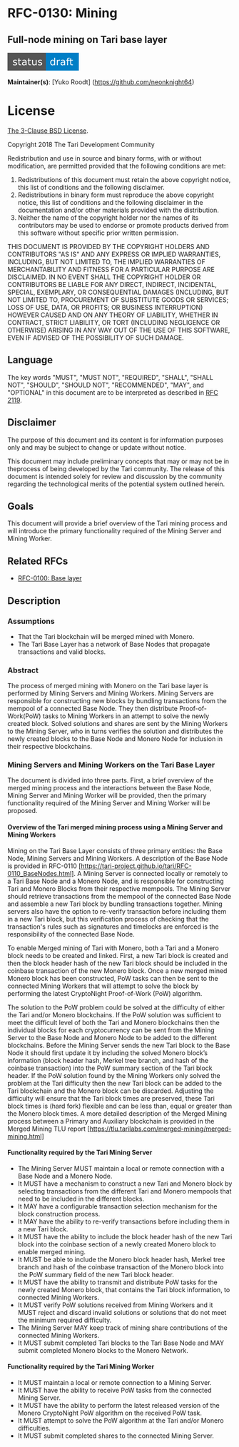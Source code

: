 # RFC-0130: Mining

## Full-node mining on Tari base layer

![status: draft](theme/images/status-draft.svg)

**Maintainer(s)**: [Yuko Roodt] (https://github.com/neonknight64)

# License

[ The 3-Clause BSD License](https://opensource.org/licenses/BSD-3-Clause).

Copyright 2018 The Tari Development Community

Redistribution and use in source and binary forms, with or without modification, are permitted provided that the
following conditions are met:

1. Redistributions of this document must retain the above copyright notice, this list of conditions and the following
   disclaimer.
2. Redistributions in binary form must reproduce the above copyright notice, this list of conditions and the following
   disclaimer in the documentation and/or other materials provided with the distribution.
3. Neither the name of the copyright holder nor the names of its contributors may be used to endorse or promote products
   derived from this software without specific prior written permission.

THIS DOCUMENT IS PROVIDED BY THE COPYRIGHT HOLDERS AND CONTRIBUTORS "AS IS" AND ANY EXPRESS OR IMPLIED WARRANTIES,
INCLUDING, BUT NOT LIMITED TO, THE IMPLIED WARRANTIES OF MERCHANTABILITY AND FITNESS FOR A PARTICULAR PURPOSE ARE
DISCLAIMED. IN NO EVENT SHALL THE COPYRIGHT HOLDER OR CONTRIBUTORS BE LIABLE FOR ANY DIRECT, INDIRECT, INCIDENTAL,
SPECIAL, EXEMPLARY, OR CONSEQUENTIAL DAMAGES (INCLUDING, BUT NOT LIMITED TO, PROCUREMENT OF SUBSTITUTE GOODS OR
SERVICES; LOSS OF USE, DATA, OR PROFITS; OR BUSINESS INTERRUPTION) HOWEVER CAUSED AND ON ANY THEORY OF LIABILITY,
WHETHER IN CONTRACT, STRICT LIABILITY, OR TORT (INCLUDING NEGLIGENCE OR OTHERWISE) ARISING IN ANY WAY OUT OF THE USE OF
THIS SOFTWARE, EVEN IF ADVISED OF THE POSSIBILITY OF SUCH DAMAGE.

## Language

The key words "MUST", "MUST NOT", "REQUIRED", "SHALL", "SHALL NOT", "SHOULD", "SHOULD NOT", "RECOMMENDED", "MAY", and
"OPTIONAL" in this document are to be interpreted as described in [RFC 2119](http://tools.ietf.org/html/rfc2119).

## Disclaimer

The purpose of this document and its content is for information purposes only and may be subject to change or update
without notice.

This document may include preliminary concepts that may or may not be in theprocess of being developed by the Tari
community. The release of this document is intended solely for review and discussion by the community regarding the
technological merits of the potential system outlined herein.

## Goals

This document will provide a brief overview of the Tari mining process and will introduce the primary functionality required of the Mining Server and Mining Worker.

## Related RFCs

* [RFC-0100: Base layer](RFC-0100_BaseLayer.md)

## Description

### Assumptions
- That the Tari blockchain will be merged mined with Monero.
- The Tari Base Layer has a network of Base Nodes that propagate transactions and valid blocks. 

### Abstract

The process of merged mining with Monero on the Tari base layer is performed by Mining Servers and Mining Workers. Mining Servers are responsible for constructing new blocks by bundling transactions from the mempool of a connected Base Node. They then distribute Proof-of-Work(PoW) tasks to Mining Workers in an attempt to solve the newly created block. Solved solutions and shares are sent by the Mining Workers to the Mining Server, who in turns verifies the solution and distributes the newly created blocks to the Base Node and Monero Node for inclusion in their respective blockchains.

### Mining Servers and Mining Workers on the Tari Base Layer

The document is divided into three parts. First, a brief overview of the merged mining process and the interactions between the Base Node, Mining Server and Mining Worker will be provided, then the primary functionality required of the Mining Server and Mining Worker will be proposed.

####  Overview of the Tari merged mining process using a Mining Server and Mining Workers

Mining on the Tari Base Layer consists of three primary entities: the Base Node, Mining Servers and Mining Workers. A description of the Base Node is provided in RFC-0110 [https://tari-project.github.io/tari/RFC-0110_BaseNodes.html].
A Mining Server is connected locally or remotely to a Tari Base Node and a Monero Node, and is responsible for constructing Tari and Monero Blocks from their respective mempools. The Mining Server should retrieve transactions from the mempool of the connected Base Node and assemble a new Tari block by bundling transactions together.
Mining servers also have the option to re-verify transaction before including them in a new Tari block, but this verification process of checking that the transaction's rules such as signatures and timelocks are enforced is the responsibility of the connected Base Node. 

To enable Merged mining of Tari with Monero, both a Tari and a Monero block needs to be created and linked. First, a new Tari block is created and then the block header hash of the new Tari block should be included in the coinbase transaction of the new Monero block. Once a new merged mined Monero block has been constructed, PoW tasks can then be sent to the connected Mining Workers that will attempt to solve the block by performing the latest CryptoNight Proof-of-Work (PoW) algorithm.

The solution to the PoW problem could be solved at the difficulty of either the Tari and/or Monero blockchains. If the PoW solution was sufficient to meet the difficult level of both the Tari and Monero blockchains then the individual blocks for each cryptocurrency can be sent from the Mining Server to the Base Node and Monero Node to be added to the different blockchains.  Before the Mining Server sends the new Tari block to the Base Node it should first update it by including the solved Monero block’s information (block header hash, Merkel tree branch, and hash of the coinbase transaction) into the PoW summary section of the Tari block header. If the PoW solution found by the Mining Workers only solved the problem at the Tari difficulty then the new Tari block can be added to the Tari blockchain and the Monero block can be discarded. Adjusting the difficulty will ensure that the Tari block times are preserved, these Tari block times is (hard fork) flexible and can be less than, equal or greater than the Monero block times. A more detailed description of the Merged Mining process between a Primary and Auxiliary blockchain is provided in the Merged Mining TLU report [https://tlu.tarilabs.com/merged-mining/merged-mining.html] 

#### Functionality required by the Tari Mining Server

- The Mining Server MUST maintain a local or remote connection with a Base Node and a Monero Node.
- It MUST have a mechanism to construct a new Tari and Monero block by selecting transactions from the different Tari and Monero mempools that need to be included in the different blocks.
- It MAY have a configurable transaction selection mechanism for the block construction process. 
- It MAY have the ability to re-verify transactions before including them in a new Tari block.
- It MUST have the ability to include the block header hash of the new Tari block into the coinbase section of a newly created Monero block to enable merged mining.
- It MUST be able to include the Monero block header hash, Merkel tree branch and hash of the coinbase transaction of the Monero block into the PoW summary field of the new Tari block header. 
- It MUST have the ability to transmit and distribute PoW tasks for the newly created Monero block, that contains the Tari block information, to connected Mining Workers.
- It MUST verify PoW solutions received from Mining Workers and it MUST reject and discard invalid solutions or solutions that do not meet the minimum required difficulty.
- The Mining Server MAY keep track of mining share contributions of the connected Mining Workers. 
- It MUST submit completed Tari blocks to the Tari Base Node and MAY submit completed Monero blocks to the Monero Network.  

#### Functionality required by the Tari Mining Worker

- It MUST maintain a local or remote connection to a Mining Server.
- It MUST have the ability to receive PoW tasks from the connected Mining Server. 
- It MUST have the ability to perform the latest released version of the Monero CryptoNight PoW algorithm on the received PoW task.
- It MUST attempt to solve the PoW algorithm at the Tari and/or Monero difficulties. 
- It MUST submit completed shares to the connected Mining Server. 















